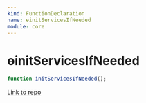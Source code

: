 ```yaml
---
kind: FunctionDeclaration
name: ɵinitServicesIfNeeded
module: core
---
```


# ɵinitServicesIfNeeded

```ts
function initServicesIfNeeded();
```

[Link to repo](https://github.com/timdeschryver/angular/blob/master/packages/core/src/view/services.ts#L32-L55)
